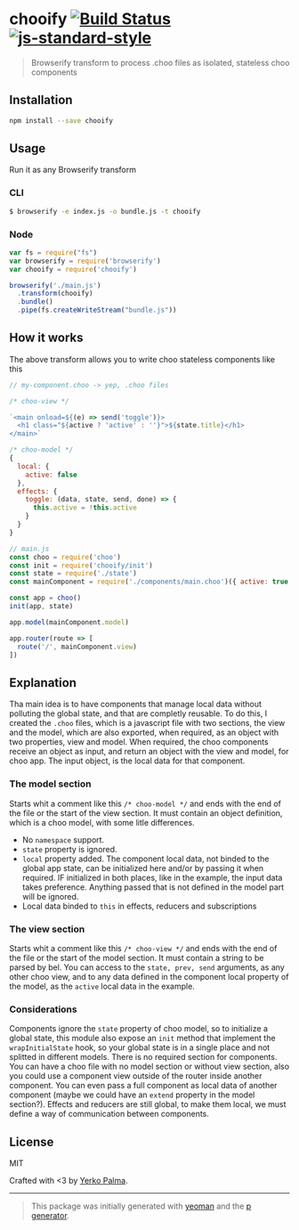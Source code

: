 # chooify [![Build Status](https://secure.travis-ci.org/YerkoPalma/chooify.svg?branch=master)](https://travis-ci.org/YerkoPalma/chooify) [![js-standard-style](https://img.shields.io/badge/code%20style-standard-brightgreen.svg?style=flat)](https://github.com/feross/standard)

> Browserify transform to process .choo files as isolated, stateless choo components

## Installation

```bash
npm install --save chooify
```

## Usage

Run it as any Browserify transform

### CLI

```bash
$ browserify -e index.js -o bundle.js -t chooify
```

### Node

```javascript
var fs = require("fs")
var browserify = require('browserify')
var chooify = require('chooify')

browserify('./main.js')
  .transform(chooify)
  .bundle()
  .pipe(fs.createWriteStream("bundle.js"))
```

## How it works

The above transform allows you to write choo stateless components like this

```javascript
// my-component.choo -> yep, .choo files

/* choo-view */

`<main onload=${(e) => send('toggle')}>
  <h1 class="${active ? 'active' : ''}">${state.title}</h1>
</main>`

/* choo-model */
{
  local: {
    active: false
  },
  effects: {
    toggle: (data, state, send, done) => {
      this.active = !this.active
    }
  }
}
```

```javascript
// main.js
const choo = require('choo')
const init = require('chooify/init')
const state = require('./state')
const mainComponent = require('./components/main.choo')({ active: true })

const app = choo()
init(app, state)

app.model(mainComponent.model)

app.router(route => [
  route('/', mainComponent.view)
])
```

## Explanation

Tha main idea is to have components that manage local data without polluting the global state, and that are completly reusable.
To do this, I created the `.choo` files, which is a javascript file with two sections, the view and the model, which are also exported, when required, as an object with two properties, view and model.
When required, the choo components receive an object as input, and return an object with the view and model, for choo app.
The input object, is the local data for that component.

### The model section

Starts whit a comment like this `/* choo-model */` and ends with the end of the file or the start of the view section. It must contain an object definition, which is a choo model, with some litle differences.

- No `namespace` support.
- `state` property is ignored.
- `local` property added. The component local data, not binded to the global app state, can be initialized here and/or by passing it when required. IF initialized in both places, like in the example, the input data takes preference. Anything passed that is not defined in the model part will be ignored.
- Local data binded to `this` in effects, reducers and subscriptions

### The view section

Starts whit a comment like this `/* choo-view */` and ends with the end of the file or the start of the model section. It must contain a string to be parsed by bel.
You can access to the `state, prev, send` arguments, as any other choo view, and to any data defined in the component local property of the model, as the `active` local data in the example.

### Considerations

Components ignore the `state` property of choo model, so to initialize a global state, this module also expose an `init` method that implement the `wrapInitialState` hook, so your global state is in a single place and not splitted in different models.
There is no required section for components. You can have a choo file with no model section or without view section, also you could use a component view outside of the router inside another component. You can even pass a full component as local data of another component (maybe we could have an `extend` property in the model section?).
Effects and reducers are still global, to make them local, we must define a way of communication between components.

## License

MIT

Crafted with <3 by [Yerko Palma](https://github.com/YerkoPalma).

***

> This package was initially generated with [yeoman](http://yeoman.io) and the [p generator](https://github.com/johnotander/generator-p.git).
